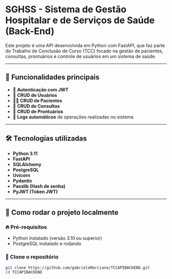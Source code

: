 # SGHSS - Sistema de Gestão Hospitalar e de Serviços de Saúde (Back-End)

Este projeto é uma API desenvolvida em Python com FastAPI, que faz parte do Trabalho de Conclusão de Curso (TCC) focado na gestão de pacientes, consultas, prontuários e controle de usuários em um sistema de saúde.

---

## 🚀 Funcionalidades principais

- 🔐 **Autenticação com JWT**
- 👥 **CRUD de Usuários**
- 🧑‍⚕️ **CRUD de Pacientes**
- 📅 **CRUD de Consultas**
- 📄 **CRUD de Prontuários**
- 📝 **Logs automáticos** de operações realizadas no sistema

---

## 🛠️ Tecnologias utilizadas

- **Python 3.11**
- **FastAPI**
- **SQLAlchemy**
- **PostgreSQL**
- **Uvicorn**
- **Pydantic**
- **Passlib (Hash de senha)**
- **PyJWT (Token JWT)**

---

## 🎯 Como rodar o projeto localmente

### 🔥 Pré-requisitos

- Python instalado (versão 3.10 ou superior)
- PostgreSQL instalado e rodando

### 🚧 Clone o repositório

```bash
git clone https://github.com/gabrieleMarciano/TCCAPIBACKEND.git
cd TCCAPIBACKEND

